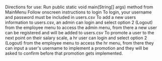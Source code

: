 Directions for use:
Run public static void main(String[] args) method from MainMenu
Follow onscreen instructions to login
To login, your username and password must be included in users.csv
To add a new users information to users.csv, an admin can login and select option 2 (Logout) from the employee menu to access the admin menu, from there a new user can be registered and will be added to users.csv
To promote a user to the next point on their salary scale, a hr user can login and select option 2 (Logout) from the employee menu to access the hr menu, from there they can input a user's username to implement a promotion and they will be asked to confirm before that promotion gets implemented.

